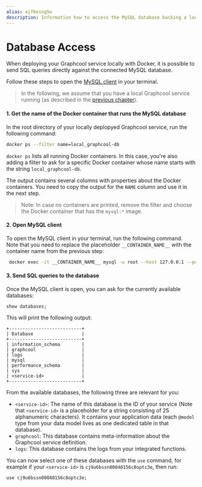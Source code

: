 ```yaml
---
alias: eif6eing5o
description: Information how to access the MySQL database backing a locally deployed Graphcool service.
---
```


# Database Access

When deploying your Graphcool service locally with Docker, it is possible to send SQL queries directly against the connected MySQL database.

Follow these steps to open the [MySQL client](https://dev.mysql.com/doc/mysql-getting-started/en/#mysql-getting-started-connecting) in your terminal.

> In the following, we assume that you have a local Graphcool service running (as described in the [previous chapter](!alias-ohs4asd0pe)).

#### 1. Get the name of the Docker container that runs the MySQL database

In the root directory of your locally deplopyed Graphcool service, run the following command:

```sh
docker ps --filter name=local_graphcool-db
```

`docker ps` lists all running Docker containers. In this case, you're also adding a filter to ask for a specific Docker container whose name starts with the string `local_graphcool-db`.

The output contains several columns with properties about the Docker containers. You need to copy the output for the `NAME` column and use it in the next step.

> Note: In case no containers are printed, remove the filter and choose the Docker container that has the `mysql:*` image.

#### 2. Open MySQL client

To open the MySQL client in your terminal, run the following command. Note that you need to replace the placeholder `__CONTAINER_NAME__` with the container name from the previous step:

```sh
 docker exec -it __CONTAINER_NAME__ mysql -u root --host 127.0.0.1 --port 3306 --password=graphcool
```

#### 3. Send SQL queries to the database

Once the MySQL client is open, you can ask for the currently available databases:

```mysql
show databases;
```

This will print the following output:

```
+---------------------------+
| Database                  |
+---------------------------+
| information_schema        |
| graphcool                 |
| logs                      |
| mysql                     |
| performance_schema        |
| sys                       |
| <service-id>              |
+---------------------------+
```

From the available databases, the following three are relevant for you:

- `<service-id>`: The name of this database is the ID of your service (Note that `<service-id>` is a placeholder for a string consisting of 25 alphanumeric characters). It contains your application data (each `@model` type from your data model lives as one dedicated table in that database).
- `graphcool`: This database contains meta-information about the Graphcool service definition.
- `logs`: This database contains the logs from your integrated functions.

You can now select one of these databases with the `use` command, for example if your `<service-id>` is `cj9u6bssn00040156c8optc3e`, then run:

```mysql
use cj9u6bssn00040156c8optc3e;
```





